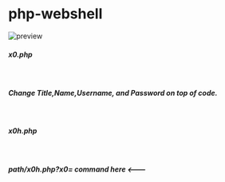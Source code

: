 # php-webshell
![preview](https://user-images.githubusercontent.com/64451660/80442118-e8817f80-893e-11ea-94b8-4f7c3349b315.jpg)
<h5>x0.php</font></h5> <br>
<h5>Change Title,Name,Username, and Password on top of code.
</h5>
<br><h5>
x0h.php</h5>
<br><h5>
path/x0h.php?x0= command here <---</h5>

